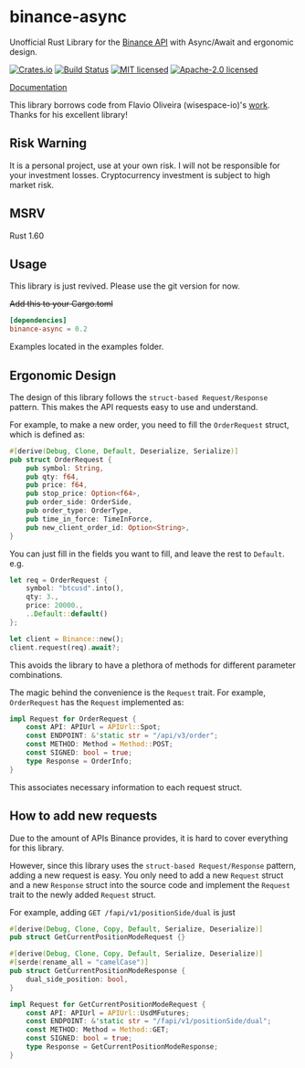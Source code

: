 # binance-async

Unofficial Rust Library for the [Binance API](https://github.com/binance-exchange/binance-official-api-docs) with Async/Await and ergonomic design.

[![Crates.io](https://img.shields.io/crates/v/binance-async.svg)](https://crates.io/crates/binance-async)
[![Build Status](https://img.shields.io/github/actions/workflow/status/dovahcrow/binance-async-rs/ci?style=flat-square)](https://github.com/dovahcrow/binance-async-rs/actions/workflows/ci.yml)
[![MIT licensed](https://img.shields.io/badge/License-MIT-blue.svg)](./LICENSE-MIT)
[![Apache-2.0 licensed](https://img.shields.io/badge/License-Apache%202.0-blue.svg)](./LICENSE-APACHE)

[Documentation](https://docs.rs/crate/binance-async)

This library borrows code from Flavio Oliveira (wisespace-io)'s [work](https://github.com/wisespace-io/binance-rs). Thanks for his excellent library!

## Risk Warning

It is a personal project, use at your own risk. I will not be responsible for your investment losses.
Cryptocurrency investment is subject to high market risk.

## MSRV

Rust 1.60

## Usage

This library is just revived. Please use the git version for now.

~~Add this to your Cargo.toml~~

```toml
[dependencies]
binance-async = 0.2
```

Examples located in the examples folder.

## Ergonomic Design

The design of this library follows the `struct-based Request/Response` pattern.
This makes the API requests easy to use and understand. 

For example, to make a new order, you need to fill the `OrderRequest` struct, which
is defined as:
```rust
#[derive(Debug, Clone, Default, Deserialize, Serialize)]
pub struct OrderRequest {
    pub symbol: String,
    pub qty: f64,
    pub price: f64,
    pub stop_price: Option<f64>,
    pub order_side: OrderSide,
    pub order_type: OrderType,
    pub time_in_force: TimeInForce,
    pub new_client_order_id: Option<String>,
}
```
You can just fill in the fields you want to fill, and leave the rest to `Default`. e.g.
```rust
let req = OrderRequest {
    symbol: "btcusd".into(),
    qty: 3.,
    price: 20000.,
    ..Default::default()
};

let client = Binance::new();
client.request(req).await?;
```

This avoids the library to have a plethora of methods for different parameter 
combinations.

The magic behind the convenience is the `Request` trait. For example, `OrderRequest`
has the `Request` implemented as:
```rust
impl Request for OrderRequest {
    const API: APIUrl = APIUrl::Spot;
    const ENDPOINT: &'static str = "/api/v3/order";
    const METHOD: Method = Method::POST;
    const SIGNED: bool = true;
    type Response = OrderInfo;
}
```
This associates necessary information to each request struct.

## How to add new requests

Due to the amount of APIs Binance provides, it is hard to cover everything for this
library. 

However, since this library uses the `struct-based Request/Response` pattern, adding a new
request is easy. You only need to add a new `Request` struct and a new `Response` struct
into the source code and implement the `Request` trait to the newly added `Request`
struct.

For example, adding `GET /fapi/v1/positionSide/dual` is just

```rust
#[derive(Debug, Clone, Copy, Default, Serialize, Deserialize)]
pub struct GetCurrentPositionModeRequest {}

#[derive(Debug, Clone, Copy, Default, Serialize, Deserialize)]
#[serde(rename_all = "camelCase")]
pub struct GetCurrentPositionModeResponse {
    dual_side_position: bool,
}

impl Request for GetCurrentPositionModeRequest {
    const API: APIUrl = APIUrl::UsdMFutures;
    const ENDPOINT: &'static str = "/fapi/v1/positionSide/dual";
    const METHOD: Method = Method::GET;
    const SIGNED: bool = true;
    type Response = GetCurrentPositionModeResponse;
}
```